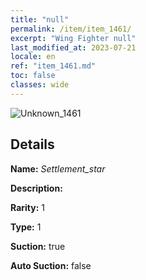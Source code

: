 ```yaml
---
title: "null"
permalink: /item/item_1461/
excerpt: "Wing Fighter null"
last_modified_at: 2023-07-21
locale: en
ref: "item_1461.md"
toc: false
classes: wide
---
```



 ![Unknown_1461](/images/item/Settlement_star_p.png)



## Details

 **Name:** *Settlement_star* 

 **Description:** 

 **Rarity:** 1 

 **Type:** 1 

 **Suction:** true 

 **Auto Suction:** false 


